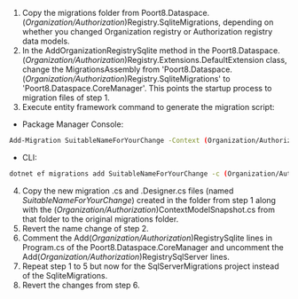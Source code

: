 1. Copy the migrations folder from Poort8.Dataspace.(_Organization/Authorization_)Registry.SqliteMigrations, depending on whether you changed Organization registry or Authorization registry data models.
2. In the AddOrganizationRegistrySqlite method in the Poort8.Dataspace.(_Organization/Authorization_)Registry.Extensions.DefaultExtension class, change the MigrationsAssembly from 'Poort8.Dataspace.(_Organization/Authorization_)Registry.SqliteMigrations' to 'Poort8.Dataspace.CoreManager'. This points the startup process to migration files of step 1.
3. Execute entity framework command to generate the migration script:
 * Package Manager Console:
```bash
Add-Migration SuitableNameForYourChange -Context (Organization/Authorization)Context
```
 * CLI:
```bash
dotnet ef migrations add SuitableNameForYourChange -c (Organization/Authorization)Context
```
4. Copy the new migration .cs and .Designer.cs files (named _SuitableNameForYourChange_) created in the folder from step 1 along with the (_Organization/Authorization_)ContextModelSnapshot.cs from that folder to the original migrations folder.
5. Revert the name change of step 2.
6. Comment the Add(_Organization/Authorization_)RegistrySqlite lines in Program.cs of the Poort8.Dataspace.CoreManager and uncomment the Add(_Organization/Authorization_)RegistrySqlServer lines.
7. Repeat step 1 to 5 but now for the SqlServerMigrations project instead of the SqliteMigrations.
8. Revert the changes from step 6.